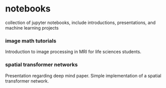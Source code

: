 # notebooks

collection of jupyter notebooks,
include introductions, presentations, and machine learning projects

### image math tutorials

Introduction to image processing in MRI for life sciences students.

### spatial transformer networks

Presentation regarding deep mind paper.
Simple implementation of a spatial transformer network.

